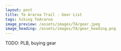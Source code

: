 ```yaml
---
layout: post
title: Te Araroa Trail - Gear List
tags: hiking TeAraroa
image_preview: /assets/images/TA/gear.jpeg
image_heading: /assets/images/TA/gear_heading.png
---
```


TODO: PLB, buying gear

